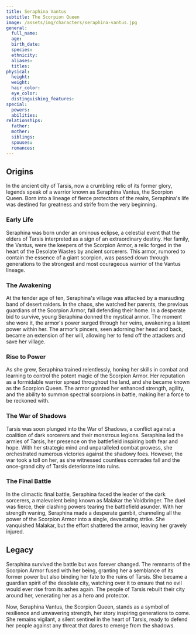 ```yaml
---
title: Seraphina Vantus
subtitle: The Scorpion Queen
image: /assets/img/characters/seraphina-vantus.jpg
general:
  full_name:
  age:
  birth_date:
  species: 
  ethnicity: 
  aliases:
  titles:
physical:
  height:
  weight:
  hair_color:
  eye_color:
  distinguishing_features:
special:
  powers:
  abilities:
relationships:
  father: 
  mother: 
  siblings:
  spouses: 
  romances:
---
```


## Origins

In the ancient city of Tarsis, now a crumbling relic of its former glory, legends speak of a warrior known as Seraphina Vantus, the Scorpion Queen. Born into a lineage of fierce protectors of the realm, Seraphina's life was destined for greatness and strife from the very beginning.

### Early Life

Seraphina was born under an ominous eclipse, a celestial event that the elders of Tarsis interpreted as a sign of an extraordinary destiny. Her family, the Vantus, were the keepers of the Scorpion Armor, a relic forged in the heart of the Desolate Wastes by ancient sorcerers. This armor, rumored to contain the essence of a giant scorpion, was passed down through generations to the strongest and most courageous warrior of the Vantus lineage.

### The Awakening

At the tender age of ten, Seraphina's village was attacked by a marauding band of desert raiders. In the chaos, she watched her parents, the previous guardians of the Scorpion Armor, fall defending their home. In a desperate bid to survive, young Seraphina donned the mystical armor. The moment she wore it, the armor's power surged through her veins, awakening a latent power within her. The armor’s pincers, seen adorning her head and back, became an extension of her will, allowing her to fend off the attackers and save her village.

### Rise to Power

As she grew, Seraphina trained relentlessly, honing her skills in combat and learning to control the potent magic of the Scorpion Armor. Her reputation as a formidable warrior spread throughout the land, and she became known as the Scorpion Queen. The armor granted her enhanced strength, agility, and the ability to summon spectral scorpions in battle, making her a force to be reckoned with.

### The War of Shadows

Tarsis was soon plunged into the War of Shadows, a conflict against a coalition of dark sorcerers and their monstrous legions. Seraphina led the armies of Tarsis, her presence on the battlefield inspiring both fear and hope. With her strategic mind and unparalleled combat prowess, she orchestrated numerous victories against the shadowy foes. However, the war took a toll on her, as she witnessed countless comrades fall and the once-grand city of Tarsis deteriorate into ruins.

### The Final Battle

In the climactic final battle, Seraphina faced the leader of the dark sorcerers, a malevolent being known as Malakar the Voidbringer. The duel was fierce, their clashing powers tearing the battlefield asunder. With her strength waning, Seraphina made a desperate gambit, channeling all the power of the Scorpion Armor into a single, devastating strike. She vanquished Malakar, but the effort shattered the armor, leaving her gravely injured.

## Legacy

Seraphina survived the battle but was forever changed. The remnants of the Scorpion Armor fused with her being, granting her a semblance of its former power but also binding her fate to the ruins of Tarsis. She became a guardian spirit of the desolate city, watching over it to ensure that no evil would ever rise from its ashes again. The people of Tarsis rebuilt their city around her, venerating her as a hero and protector.

Now, Seraphina Vantus, the Scorpion Queen, stands as a symbol of resilience and unwavering strength, her story inspiring generations to come. She remains vigilant, a silent sentinel in the heart of Tarsis, ready to defend her people against any threat that dares to emerge from the shadows.
